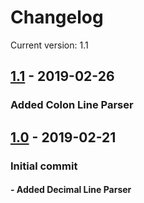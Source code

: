 # Changelog
Current version: 1.1

## [1.1](https://github.com/norandiaconu/TextParser/commit/4c03ab445c5c5e08ae56b11bd8d3f7d8e257a33d#diff-eacf331f0ffc35d4b482f1d15a887d3b) - 2019-02-26
### Added Colon Line Parser

## [1.0](https://github.com/norandiaconu/TextParser/commit/5a2ff33595489f1469ce7db891f350dd6afddc58#diff-eacf331f0ffc35d4b482f1d15a887d3b) - 2019-02-21
### Initial commit
#### - Added Decimal Line Parser
